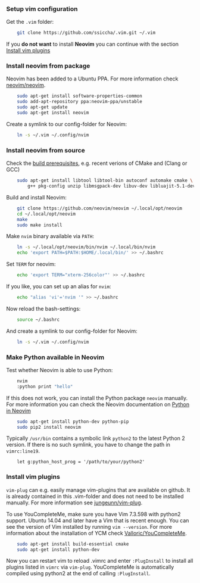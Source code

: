 ### Setup vim configuration
Get the `.vim` folder:
```sh
    git clone https://github.com/ssiccha/.vim.git ~/.vim
```

If you **do not want** to install **Neovim** you can continue with the section [Install vim plugins](https://github.com/ssiccha/.vim#install-vim-plugins)

### Install neovim from package
Neovim has been added to a Ubuntu PPA. For more information check
[neovim/neovim](https://github.com/neovim/neovim/wiki/Installing-Neovim#ubuntu).
```sh
    sudo apt-get install software-properties-common
    sudo add-apt-repository ppa:neovim-ppa/unstable
    sudo apt-get update
    sudo apt-get install neovim
```

Create a symlink to our config-folder for Neovim:
```sh
    ln -s ~/.vim ~/.config/nvim
```

### Install neovim from source
Check the [build prerequisites](https://github.com/neovim/neovim/wiki/Building-Neovim#build-prerequisites),
e.g. recent verions of CMake and (Clang or GCC)
```sh
    sudo apt-get install libtool libtool-bin autoconf automake cmake \
        g++ pkg-config unzip libmsgpack-dev libuv-dev libluajit-5.1-dev
```

Build and install Neovim:
```sh
    git clone https://github.com/neovim/neovim ~/.local/opt/neovim
    cd ~/.local/opt/neovim
    make
    sudo make install
```

Make `nvim` binary available via `PATH`:
```sh
    ln -s ~/.local/opt/neovim/bin/nvim ~/.local/bin/nvim
    echo 'export PATH=$PATH:$HOME/.local/bin/' >> ~/.bashrc
```
Set `TERM` for neovim:
```sh
    echo 'export TERM="xterm-256color"' >> ~/.bashrc
```
If you like, you can set up an alias for `nvim`:
```sh
    echo "alias 'vi'='nvim '" >> ~/.bashrc
```
Now reload the bash-settings:
```sh
    source ~/.bashrc
```

And create a symlink to our config-folder for Neovim:
```sh
    ln -s ~/.vim ~/.config/nvim
```

### Make Python available in Neovim
Test whether Neovim is able to use Python:
```sh
    nvim
    :python print "hello"
```

If this does not work, you can install the Python package `neovim` manually.
For more information you can check the Neovim documentation on
[Python in Neovim](https://neovim.io/doc/user/nvim_python.html)
```sh
    sudo apt-get install python-dev python-pip
    sudo pip2 install neovim
```

Typically `/usr/bin` contains a symbolic link `python2` to the latest Python 2 version.
If there is no such symlink, you have to change the path in `vimrc:line19`.
```vim
    let g:python_host_prog = '/path/to/your/python2'
```

### Install vim plugins
`vim-plug` can e.g. easily manage vim-plugins that are available on github.
It is already contained in this .vim-folder and does not need to be installed manually.
For more information see [jungeunn/vim-plug](https://github.com/junegunn/vim-plug).

To use YouCompleteMe, make sure you have Vim 7.3.598 with python2 support.
Ubuntu 14.04 and later have a Vim that is recent enough.
You can see the version of Vim installed by running `vim --version`.
For more information about the installation of YCM check
[Valloric/YouCompleteMe](https://github.com/Valloric/YouCompleteMe#ubuntu-linux-x64-installation).
```sh
    sudo apt-get install build-essential cmake
    sudo apt-get install python-dev
```

Now you can restart vim to reload .vimrc and enter `:PlugInstall` to install all plugins listed in `vimrc` via `vim-plug`.
YouCompleteMe is automatically compiled using python2 at the end of calling `:PlugInstall`.
